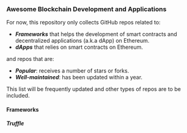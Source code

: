 ### Awesome Blockchain Development and Applications

For now, this repository only collects GitHub repos related to:
* ***Frameworks*** that helps the development of smart contracts and decentralized applications (a.k.a dApp) on Ethereum.
* ***dApps*** that relies on smart contracts on Ethereum.

and repos that are:
* ***Popular***: receives a number of stars or forks.
* ***Well-maintained***: has been updated within a year.

This list will be frequently updated and other types of repos are to be included. 

#### Frameworks

##### Truffle
